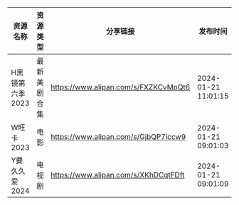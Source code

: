 | 资源名称       | 资源类型   | 分享链接                                 | 发布时间                |
| ---------- | ------ | ------------------------------------ | ------------------- |
| H黑镜第六季2023 | 最新美剧合集 | https://www.alipan.com/s/FXZKCvMpQt6 | 2024-01-21 11:01:15 |
| W旺卡2023    | 电影     | https://www.alipan.com/s/GjbQP7iccw9 | 2024-01-21 09:01:03 |
| Y要久久爱2024  | 电视剧    | https://www.alipan.com/s/XKhDCqtFDft | 2024-01-21 09:01:09 |
